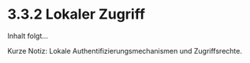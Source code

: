# 3.3.2 Lokaler Zugriff

Inhalt folgt...

Kurze Notiz: Lokale Authentifizierungsmechanismen und Zugriffsrechte.